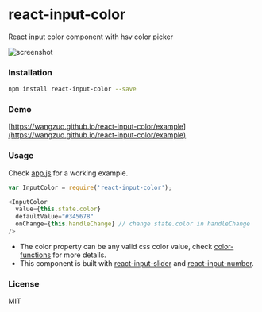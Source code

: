 # react-input-color
React input color component with hsv color picker

![screenshot](https://raw.githubusercontent.com/wangzuo/react-input-color/gh-pages/screenshot.png)
### Installation
``` sh
npm install react-input-color --save
```
### Demo
[https://wangzuo.github.io/react-input-color/example](https://wangzuo.github.io/react-input-color/example)
### Usage

Check [app.js](https://github.com/wangzuo/react-input-color/blob/gh-pages/example/app.js) for a working example.

``` javascript
var InputColor = require('react-input-color');

<InputColor
  value={this.state.color}
  defaultValue="#345678"
  onChange={this.handleChange} // change state.color in handleChange
/>
```

+ The color property can be any valid css color value, check
[color-functions](https://github.com/pqx/color-functions) for more details.
+ This component is built with [react-input-slider](https://github.com/wangzuo/react-input-slider) and [react-input-number](https://github.com/wangzuo/react-input-number).

### License
MIT
